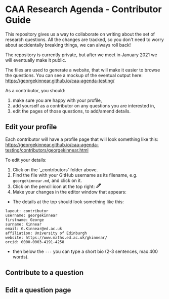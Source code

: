 # CAA Research Agenda - Contributor Guide

This repository gives us a way to collaborate on writing about the set of research questions. All the changes are tracked, so you don't need to worry about accidentally breaking things, we can always roll back!

The repository is currently private, but after we meet in January 2021 we will eventually make it public.

The files are used to generate a website, that will make it easier to browse the questions. You can see a mockup of the eventual output here: https://georgekinnear.github.io/caa-agenda-testing/

As a contributor, you should:

1. make sure you are happy with your profile,
2. add yourself as a contributor on any questions you are interested in,
3. edit the pages of those questions, to add/amend details.

## Edit your profile

Each contributor will have a profile page that will look something like this: https://georgekinnear.github.io/caa-agenda-testing/contributors/georgekinnear.html

To edit your details:

1. Click on the `_contributors' folder above.
2. Find the file with your GitHub username as its filename, e.g. `georgekinnear.md`, and click on it.
3. Click on the pencil icon at the top right: <svg class="octicon octicon-pencil" height="16" viewBox="0 0 16 16" version="1.1" width="16" aria-hidden="true"><path fill-rule="evenodd" d="M11.013 1.427a1.75 1.75 0 012.474 0l1.086 1.086a1.75 1.75 0 010 2.474l-8.61 8.61c-.21.21-.47.364-.756.445l-3.251.93a.75.75 0 01-.927-.928l.929-3.25a1.75 1.75 0 01.445-.758l8.61-8.61zm1.414 1.06a.25.25 0 00-.354 0L10.811 3.75l1.439 1.44 1.263-1.263a.25.25 0 000-.354l-1.086-1.086zM11.189 6.25L9.75 4.81l-6.286 6.287a.25.25 0 00-.064.108l-.558 1.953 1.953-.558a.249.249 0 00.108-.064l6.286-6.286z"></path></svg>
4. Make your changes in the editor window that appears:
* The details at the top should look something like this:
```
layout: contributor
username: georgekinnear
firstname: George
surname: Kinnear
email: G.Kinnear@ed.ac.uk
affiliation: University of Edinburgh
website: https://www.maths.ed.ac.uk/gkinnear/
orcid: 0000-0003-4191-4258
```
* then below the `---` you can type a short bio (2-3 sentences, max 400 words).

## Contribute to a question



## Edit a question page
